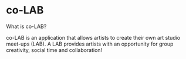 # co-LAB 

What is co-LAB?

co-LAB is an application that allows artists to create their own art studio meet-ups (LAB). A LAB provides artists with an opportunity for group creativity, social time and collaboration!
